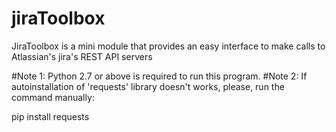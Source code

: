 # jiraToolbox
JiraToolbox is a mini module that provides an easy interface to make calls to Atlassian's jira's REST API servers

#Note 1: Python 2.7 or above is required to run this program.
#Note 2: If autoinstallation of 'requests' library doesn't works, please, run the command manually: 

pip install requests
